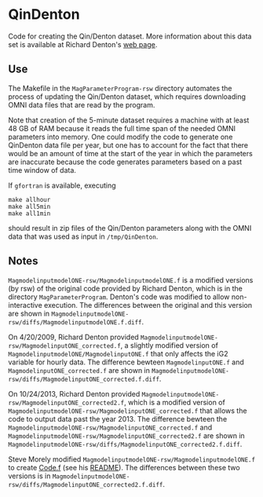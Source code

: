 # QinDenton

Code for creating the Qin/Denton dataset. More information about this data set is available at Richard Denton's [web page](http://www.dartmouth.edu/~rdenton/magpar/index.html).


## Use

The Makefile in the `MagParameterProgram-rsw` directory automates the process of updating the Qin/Denton dataset, which requires downloading OMNI data files that are read by the program.

Note that creation of the 5-minute dataset requires a machine with at least 48 GB of RAM because it reads the full time span of the needed OMNI parameters into memory. One could modify the code to generate one QinDenton data file per year, but one has to account for the fact that there would be an amount of time at the start of the year in which the parameters are inaccurate because the code generates parameters based on a past time window of data.

If `gfortran` is available, executing

```
make allhour
make all5min
make all1min
```

should result in zip files of the Qin/Denton parameters along with the OMNI data that was used as input in `/tmp/QinDenton`.

## Notes

`MagmodelinputmodelONE-rsw/MagmodelinputmodelONE.f` is a modified versions (by rsw) of the original code provided by Richard Denton, which is in the directory `MagParameterProgram`. Denton's code was modified to allow non-interactive execution. The differences between the original and this version are shown in `MagmodelinputmodelONE-rsw/diffs/MagmodelinputmodelONE.f.diff`.

On 4/20/2009, Richard Denton provided `MagmodelinputmodelONE-rsw/MagmodelinputONE_corrected.f`, a slightly modified version of `MagmodelinputmodelONE/MagmodelinputONE.f` that only affects the iG2 variable for hourly data. The difference bewteen `MagmodelinputONE.f` and `MagmodelinputONE_corrected.f` are shown in `MagmodelinputmodelONE-rsw/diffs/MagmodelinputONE_corrected.f.diff`.

On 10/24/2013, Richard Denton provided `MagmodelinputmodelONE-rsw/MagmodelinputONE_corrected2.f`, which is a modified version of `MagmodelinputmodelONE-rsw/MagmodelinputONE_corrected.f` that allows the code to output data past the year 2013. The difference bewteen the `MagmodelinputmodelONE-rsw/MagmodelinputONE_corrected.f` and `MagmodelinputmodelONE-rsw/MagmodelinputONE_corrected2.f` are shown in `MagmodelinputmodelONE-rsw/diffs/MagmodelinputONE_corrected2.f.diff`.

Steve Morely modified `MagmodelinputmodelONE-rsw/MagmodelinputmodelONE.f` to create [Code.f](https://rbsp-ect.newmexicoconsortium.org/data_pub/QinDenton/Code.f) (see his [README](https://rbsp-ect.newmexicoconsortium.org/data_pub/QinDenton/Code.f)). The differences between these two versions is in `MagmodelinputmodelONE-rsw/diffs/MagmodelinputONE_corrected2.f.diff`.

